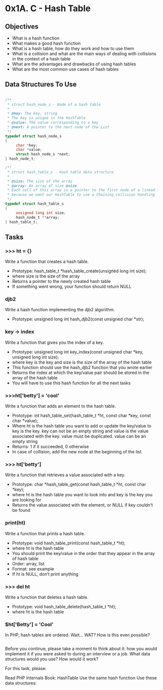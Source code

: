 # 0x1A. C - Hash Table

## Objectives

- What is a hash function
- What makes a good hash function
- What is a hash table, how do they work and how to use them
- What is a collision and what are the main ways of dealing with collisions in the context of a hash table
- What are the advantages and drawbacks of using hash tables
- What are the most common use cases of hash tables

## Data Structures To Use

```c

/**
 * struct hash_node_s - Node of a hash table
 *
 * @key: The key, string
 * The key is unique in the HashTable
 * @value: The value corresponding to a key
 * @next: A pointer to the next node of the List
 */
typedef struct hash_node_s
{
     char *key;
     char *value;
     struct hash_node_s *next;
} hash_node_t;

/**
 * struct hash_table_s - Hash table data structure
 *
 * @size: The size of the array
 * @array: An array of size @size
 * Each cell of this array is a pointer to the first node of a linked list,
 * because we want our HashTable to use a Chaining collision handling
 */
typedef struct hash_table_s
{
     unsigned long int size;
     hash_node_t **array;
} hash_table_t;
```

## Tasks

### >>> ht = {}

Write a function that creates a hash table.

- Prototype: hash_table_t *hash_table_create(unsigned long int size);
- where size is the size of the array
- Returns a pointer to the newly created hash table
- If something went wrong, your function should return NULL

### djb2

Write a hash function implementing the djb2 algorithm.

- Prototype: unsigned long int hash_djb2(const unsigned char *str);

### key -> index

Write a function that gives you the index of a key.

- Prototype: unsigned long int key_index(const unsigned char *key, unsigned long int size);
- where key is the key and size is the size of the array of the hash table
- This function should use the hash_djb2 function that you wrote earlier
- Returns the index at which the key/value pair should be stored in the array of the hash table
- You will have to use this hash function for all the next tasks

### >>>ht['betty'] = 'cool'

Write a function that adds an element to the hash table.

- Prototype: int hash_table_set(hash_table_t *ht, const char *key, const char *value);
- Where ht is the hash table you want to add or update the key/value to key is the key. key can not be an empty string
and value is the value associated with the key. value must be duplicated. value can be an empty string
- Returns: 1 if it succeeded, 0 otherwise
- In case of collision, add the new node at the beginning of the list

### >>> ht['betty']

Write a function that retrieves a value associated with a key.

- Prototype: char *hash_table_get(const hash_table_t *ht, const char *key);
- where ht is the hash table you want to look into and key is the key you are looking for
- Returns the value associated with the element, or NULL if key couldn’t be found

### print(ht)

Write a function that prints a hash table.

- Prototype: void hash_table_print(const hash_table_t *ht);
- where ht is the hash table
- You should print the key/value in the order that they appear in the array of hash table
- Order: array, list
- Format: see example
- If ht is NULL, don’t print anything

### >>> del ht

Write a function that deletes a hash table.

- Prototype: void hash_table_delete(hash_table_t *ht);
- where ht is the hash table

### $ht['Betty'] = 'Cool'

In PHP, hash tables are ordered. Wait… WAT? How is this even possible?

<img herf="https://s3.amazonaws.com/alx-intranet.hbtn.io/uploads/medias/2020/9/5ebbea5dea5a575b38243d597604000715982925.gif?X-Amz-Algorithm=AWS4-HMAC-SHA256&X-Amz-Credential=AKIARDDGGGOUSBVO6H7D%2F20231221%2Fus-east-1%2Fs3%2Faws4_request&X-Amz-Date=20231221T120058Z&X-Amz-Expires=86400&X-Amz-SignedHeaders=host&X-Amz-Signature=9161202bdc620f1b590d044fedb715413baf941d52997fb1ec38da8b66d88518">

Before you continue, please take a moment to think about it: how you would implement it if you were asked to during an interview or a job. What data structures would you use? How would it work?

For this task, please:

Read PHP Internals Book: HashTable
Use the same hash function
Use these data structures:
